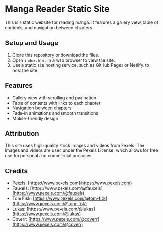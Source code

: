 # Manga Reader Static Site

This is a static website for reading manga. It features a gallery view, table of contents, and navigation between chapters.

## Setup and Usage

1. Clone this repository or download the files.
2. Open `index.html` in a web browser to view the site.
3. Use a static site hosting service, such as GitHub Pages or Netlify, to host the site.

## Features

* Gallery view with scrolling and pagination
* Table of contents with links to each chapter
* Navigation between chapters
* Fade-in animations and smooth transitions
* Mobile-friendly design

## Attribution

This site uses high-quality stock images and videos from Pexels. The images and videos are used under the Pexels License, which allows for free use for personal and commercial purposes.

## Credits

* Pexels: [https://www.pexels.com](https://www.pexels.com)
* Fauxels: [https://www.pexels.com/@fauxels](https://www.pexels.com/@fauxels)
* Tom Fisk: [https://www.pexels.com/@tom-fisk](https://www.pexels.com/@tom-fisk)
* Lukas: [https://www.pexels.com/@lukas](https://www.pexels.com/@lukas)
* Coverr: [https://www.pexels.com/@coverr](https://www.pexels.com/@coverr)
